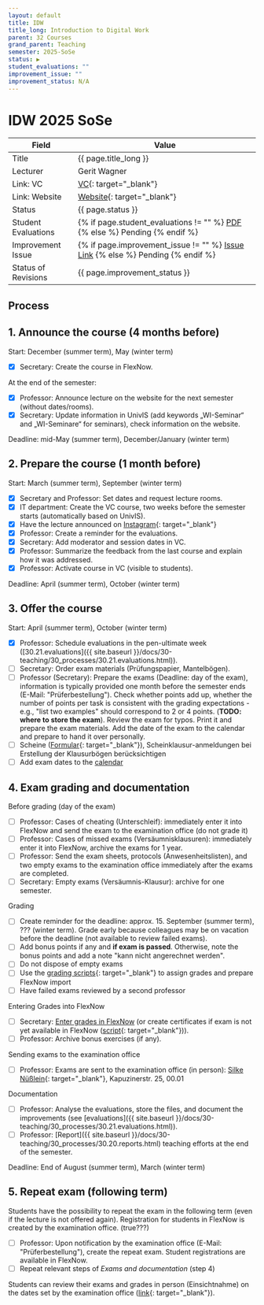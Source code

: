 ```yaml
---
layout: default
title: IDW
title_long: Introduction to Digital Work
parent: 32 Courses
grand_parent: Teaching
semester: 2025-SoSe
status: ▶
student_evaluations: ""
improvement_issue: ""
improvement_status: N/A
---
```


# IDW 2025 SoSe

Field               | Value
------------------- | -------------------
Title               | {{ page.title_long }}
Lecturer            | Gerit Wagner
Link: VC            | [VC](https://vc.uni-bamberg.de/course/view.php?id=71961){: target="_blank"}
Link: Website       | [Website](https://www.uni-bamberg.de/digital-work/studium/bachelor/introduction-to-digital-work/){: target="_blank"}
Status              | {{ page.status }}
Student Evaluations | {% if page.student_evaluations != "" %} <a href="{{ site.baseurl }}/assets/evaluations/{{ page.student_evaluations }}" target="_blank">PDF</a> {% else %} <span class="label label-yellow">Pending</span> {% endif %}
Improvement Issue   | {% if page.improvement_issue != "" %} <a href="{{ page.improvement_issue }}" target="_blank">Issue Link</a> {% else %} <span class="label label-yellow">Pending</span> {% endif %}
Status of Revisions | {{ page.improvement_status }}

## Process

## 1. Announce the course (4 months before)
 
Start: December (summer term), May (winter term)

- [x] Secretary: Create the course in FlexNow.

At the end of the semester: 

- [x] Professor: Announce lecture on the website for the next semester (without dates/rooms).
- [x] Secretary: Update information in UnivIS (add keywords „WI-Seminar“ and „WI-Seminare“ for seminars), check information on the website.

Deadline: mid-May (summer term), December/January (winter term)

## 2. Prepare the course (1 month before)

Start: March (summer term), September (winter term)

- [x] Secretary and Professor: Set dates and request lecture rooms.
- [x] IT department: Create the VC course, two weeks before the semester starts (automatically based on UnivIS).
- [x] Have the lecture announced on [Instagram](https://www.instagram.com/informatik_unibamberg/){: target="_blank"}
- [x] Professor: Create a reminder for the evaluations.
- [x] Secretary: Add moderator and session dates in VC.
- [x] Professor: Summarize the feedback from the last course and explain how it was addressed.
- [x] Professor: Activate course in VC (visible to students).

Deadline: April (summer term), October (winter term)

## 3. Offer the course

Start: April (summer term), October (winter term)

- [x] Professor: Schedule evaluations in the pen-ultimate week ([30.21.evaluations]({{ site.baseurl }}/docs/30-teaching/30_processes/30.21.evaluations.html)).
- [ ] Secretary: Order exam materials (Prüfungspapier, Mantelbögen).
- [ ] Professor (Secretary): Prepare the exams (Deadline: day of the exam), information is typically provided one month before the semester ends (E-Mail: "Prüferbestellung"). Check whether points add up, whether the number of points per task is consistent with the grading expectations - e.g., "list two examples" should correspond to 2 or 4 points. (**TODO: where to store the exam**). Review the exam for typos. Print it and prepare the exam materials. Add the date of the exam to the calendar and prepare to hand it over personally.
- [ ] Scheine ([Formular](https://www.uni-bamberg.de/ism/studium/anmeldung-scheinklausur/){: target="_blank"}), Scheinklausur-anmeldungen bei Erstellung der Klausurbögen berücksichtigen
- [ ] Add exam dates to the [calendar](../../calendar/events.yaml)

## 4. Exam grading and documentation

Before grading (day of the exam)

- [ ] Professor: Cases of cheating (Unterschleif): immediately enter it into FlexNow and send the exam to the examination office (do not grade it)
- [ ] Professor: Cases of missed exams (Versäumnisklausuren): immediately enter it into FlexNow, archive the exams for 1 year.
- [ ] Professor: Send the exam sheets, protocols (Anwesenheitslisten), and two empty exams to the examination office immediately after the exams are completed.
- [ ] Secretary: Empty exams (Versäumnis-Klausur): archive for one semester.

Grading

- [ ] Create reminder for the deadline: approx. 15. September (summer term), ??? (winter term). Grade early because colleagues may be on vacation before the deadline (not available to review failed exams).
- [ ] Add bonus points if any and **if exam is passed**. Otherwise, note the bonus points and add a note "kann nicht angerechnet werden".
- [ ] Do not dispose of empty exams
- [ ] Use the [grading scripts](https://github.com/digital-work-lab/handbook/tree/main/src/grading){: target="_blank"} to assign grades and prepare FlexNow import
- [ ] Have failed exams reviewed by a second professor

Entering Grades into FlexNow

- [ ] Secretary: [Enter grades in FlexNow](../30_processes/30.15.flexnow.html#entering-grades) (or create certificates if exam is not yet available in FlexNow ([script](https://github.com/digital-work-lab/handbook/tree/main/src/scheine){: target="_blank"})).
- [ ] Professor: Archive bonus exercises (if any).

Sending exams to the examination office

- [ ] Professor: Exams are sent to the examination office (in person): [Silke Nüßlein](https://univis.uni-bamberg.de/prg?search=persons&show=info&department=322130&fullname=Silke+Nue%C3%9Flein){: target="_blank"}, Kapuzinerstr. 25, 00.01

Documentation

- [ ] Professor: Analyse the evaluations, store the files, and document the improvements (see [evaluations]({{ site.baseurl }}/docs/30-teaching/30_processes/30.21.evaluations.html)).
- [ ] Professor: [Report]({{ site.baseurl }}/docs/30-teaching/30_processes/30.20.reports.html) teaching efforts at the end of the semester.

Deadline: End of August (summer term), March (winter term)

## 5. Repeat exam (following term)

Students have the possibility to repeat the exam in the following term (even if the lecture is not offered again). Registration for students in FlexNow is created by the examination office. (true???)

- [ ] Professor: Upon notification by the examination office (E-Mail: "Prüferbestellung"), create the repeat exam. Student registrations are available in FlexNow.
- [ ] Repeat relevant steps of *Exams and documentation* (step 4) 

Students can review their exams and grades in person (Einsichtnahme) on the dates set by the examination office ([link](https://www.uni-bamberg.de/pruefungsamt/einsichtnahmen/){: target="_blank"}).
